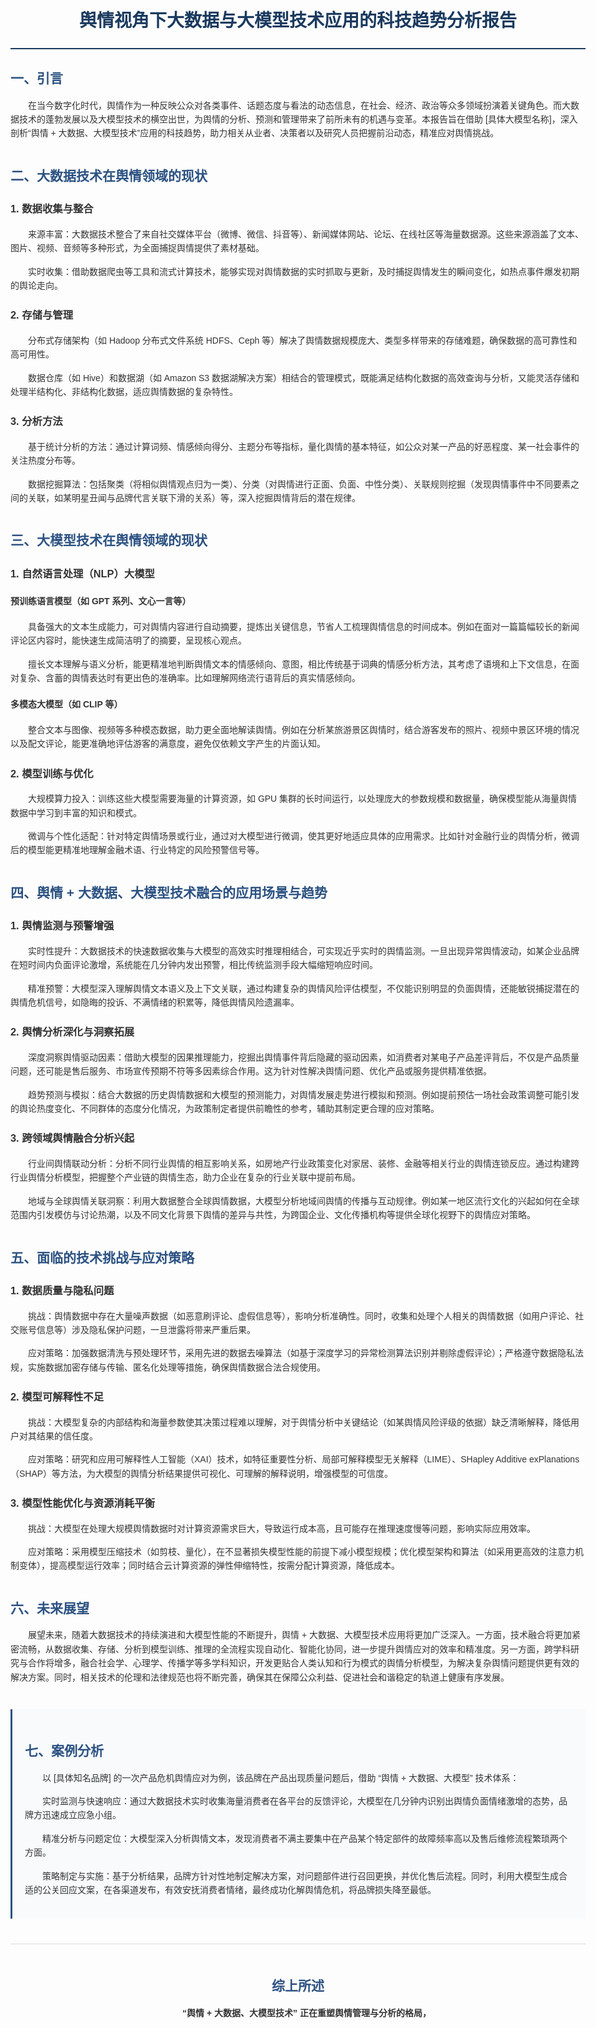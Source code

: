 <!DOCTYPE html>
<html lang="zh-CN">
<head>
    <meta charset="UTF-8">
    <meta name="viewport" content="width=device-width, initial-scale=1.0">
    <title>舆情视角下大数据与大模型技术应用的科技趋势分析报告</title>
    <style>
        body {
            font-family: "Microsoft YaHei", sans-serif;
            line-height: 1.6;
            color: #333;
            margin: 0;
            padding: 20px;
            max-width: 1200px;
            margin: 0 auto;
        }
        h1 {
            text-align: center;
            color: #1a3a5f;
            padding: 20px 0;
            border-bottom: 2px solid #1a3a5f;
            margin-bottom: 30px;
        }
        h2 {
            color: #2c5282;
            margin-top: 30px;
            margin-bottom: 15px;
        }
        p {
            margin-bottom: 15px;
            text-indent: 2em;
        }
        .section {
            margin-bottom: 40px;
        }
        .case {
            background-color: #f8fafc;
            padding: 20px;
            border-left: 3px solid #2c5282;
            margin: 20px 0;
        }
        .conclusion {
            text-align: center;
            font-weight: bold;
            margin-top: 40px;
            padding-top: 20px;
            border-top: 1px solid #ddd;
        }
    </style>
</head>
<body>
    <h1>舆情视角下大数据与大模型技术应用的科技趋势分析报告</h1>
    <div class="section">
        <h2>一、引言</h2>
        <p>在当今数字化时代，舆情作为一种反映公众对各类事件、话题态度与看法的动态信息，在社会、经济、政治等众多领域扮演着关键角色。而大数据技术的蓬勃发展以及大模型技术的横空出世，为舆情的分析、预测和管理带来了前所未有的机遇与变革。本报告旨在借助 [具体大模型名称]，深入剖析“舆情 + 大数据、大模型技术”应用的科技趋势，助力相关从业者、决策者以及研究人员把握前沿动态，精准应对舆情挑战。</p>
    </div>
    <div class="section">
        <h2>二、大数据技术在舆情领域的现状</h2>
        <h3>1. 数据收集与整合</h3>
        <p>来源丰富：大数据技术整合了来自社交媒体平台（微博、微信、抖音等）、新闻媒体网站、论坛、在线社区等海量数据源。这些来源涵盖了文本、图片、视频、音频等多种形式，为全面捕捉舆情提供了素材基础。</p>
        <p>实时收集：借助数据爬虫等工具和流式计算技术，能够实现对舆情数据的实时抓取与更新，及时捕捉舆情发生的瞬间变化，如热点事件爆发初期的舆论走向。</p>
        <h3>2. 存储与管理</h3>
        <p>分布式存储架构（如 Hadoop 分布式文件系统 HDFS、Ceph 等）解决了舆情数据规模庞大、类型多样带来的存储难题，确保数据的高可靠性和高可用性。</p>
        <p>数据仓库（如 Hive）和数据湖（如 Amazon S3 数据湖解决方案）相结合的管理模式，既能满足结构化数据的高效查询与分析，又能灵活存储和处理半结构化、非结构化数据，适应舆情数据的复杂特性。</p>
        <h3>3. 分析方法</h3>
        <p>基于统计分析的方法：通过计算词频、情感倾向得分、主题分布等指标，量化舆情的基本特征，如公众对某一产品的好恶程度、某一社会事件的关注热度分布等。</p>
        <p>数据挖掘算法：包括聚类（将相似舆情观点归为一类）、分类（对舆情进行正面、负面、中性分类）、关联规则挖掘（发现舆情事件中不同要素之间的关联，如某明星丑闻与品牌代言关联下滑的关系）等，深入挖掘舆情背后的潜在规律。</p>
    </div>
    <div class="section">
        <h2>三、大模型技术在舆情领域的现状</h2>
        <h3>1. 自然语言处理（NLP）大模型</h3>
        <h4>预训练语言模型（如 GPT 系列、文心一言等）</h4>
        <p>具备强大的文本生成能力，可对舆情内容进行自动摘要，提炼出关键信息，节省人工梳理舆情信息的时间成本。例如在面对一篇篇幅较长的新闻评论区内容时，能快速生成简洁明了的摘要，呈现核心观点。</p>
        <p>擅长文本理解与语义分析，能更精准地判断舆情文本的情感倾向、意图，相比传统基于词典的情感分析方法，其考虑了语境和上下文信息，在面对复杂、含蓄的舆情表达时有更出色的准确率。比如理解网络流行语背后的真实情感倾向。</p>
        <h4>多模态大模型（如 CLIP 等）</h4>
        <p>整合文本与图像、视频等多种模态数据，助力更全面地解读舆情。例如在分析某旅游景区舆情时，结合游客发布的照片、视频中景区环境的情况以及配文评论，能更准确地评估游客的满意度，避免仅依赖文字产生的片面认知。</p>
        <h3>2. 模型训练与优化</h3>
        <p>大规模算力投入：训练这些大模型需要海量的计算资源，如 GPU 集群的长时间运行，以处理庞大的参数规模和数据量，确保模型能从海量舆情数据中学习到丰富的知识和模式。</p>
        <p>微调与个性化适配：针对特定舆情场景或行业，通过对大模型进行微调，使其更好地适应具体的应用需求。比如针对金融行业的舆情分析，微调后的模型能更精准地理解金融术语、行业特定的风险预警信号等。</p>
    </div>
    <div class="section">
        <h2>四、舆情 + 大数据、大模型技术融合的应用场景与趋势</h2>
        <h3>1. 舆情监测与预警增强</h3>
        <p>实时性提升：大数据技术的快速数据收集与大模型的高效实时推理相结合，可实现近乎实时的舆情监测。一旦出现异常舆情波动，如某企业品牌在短时间内负面评论激增，系统能在几分钟内发出预警，相比传统监测手段大幅缩短响应时间。</p>
        <p>精准预警：大模型深入理解舆情文本语义及上下文关联，通过构建复杂的舆情风险评估模型，不仅能识别明显的负面舆情，还能敏锐捕捉潜在的舆情危机信号，如隐晦的投诉、不满情绪的积累等，降低舆情风险遗漏率。</p>
        <h3>2. 舆情分析深化与洞察拓展</h3>
        <p>深度洞察舆情驱动因素：借助大模型的因果推理能力，挖掘出舆情事件背后隐藏的驱动因素，如消费者对某电子产品差评背后，不仅是产品质量问题，还可能是售后服务、市场宣传预期不符等多因素综合作用。这为针对性解决舆情问题、优化产品或服务提供精准依据。</p>
        <p>趋势预测与模拟：结合大数据的历史舆情数据和大模型的预测能力，对舆情发展走势进行模拟和预测。例如提前预估一场社会政策调整可能引发的舆论热度变化、不同群体的态度分化情况，为政策制定者提供前瞻性的参考，辅助其制定更合理的应对策略。</p>
        <h3>3. 跨领域舆情融合分析兴起</h3>
        <p>行业间舆情联动分析：分析不同行业舆情的相互影响关系，如房地产行业政策变化对家居、装修、金融等相关行业的舆情连锁反应。通过构建跨行业舆情分析模型，把握整个产业链的舆情生态，助力企业在复杂的行业关联中提前布局。</p>
        <p>地域与全球舆情关联洞察：利用大数据整合全球舆情数据，大模型分析地域间舆情的传播与互动规律。例如某一地区流行文化的兴起如何在全球范围内引发模仿与讨论热潮，以及不同文化背景下舆情的差异与共性，为跨国企业、文化传播机构等提供全球化视野下的舆情应对策略。</p>
    </div>
    <div class="section">
        <h2>五、面临的技术挑战与应对策略</h2>
        <h3>1. 数据质量与隐私问题</h3>
        <p>挑战：舆情数据中存在大量噪声数据（如恶意刷评论、虚假信息等），影响分析准确性。同时，收集和处理个人相关的舆情数据（如用户评论、社交账号信息等）涉及隐私保护问题，一旦泄露将带来严重后果。</p>
        <p>应对策略：加强数据清洗与预处理环节，采用先进的数据去噪算法（如基于深度学习的异常检测算法识别并剔除虚假评论）；严格遵守数据隐私法规，实施数据加密存储与传输、匿名化处理等措施，确保舆情数据合法合规使用。</p>
        <h3>2. 模型可解释性不足</h3>
        <p>挑战：大模型复杂的内部结构和海量参数使其决策过程难以理解，对于舆情分析中关键结论（如某舆情风险评级的依据）缺乏清晰解释，降低用户对其结果的信任度。</p>
        <p>应对策略：研究和应用可解释性人工智能（XAI）技术，如特征重要性分析、局部可解释模型无关解释（LIME）、SHapley Additive exPlanations（SHAP）等方法，为大模型的舆情分析结果提供可视化、可理解的解释说明，增强模型的可信度。</p>
        <h3>3. 模型性能优化与资源消耗平衡</h3>
        <p>挑战：大模型在处理大规模舆情数据时对计算资源需求巨大，导致运行成本高，且可能存在推理速度慢等问题，影响实际应用效率。</p>
        <p>应对策略：采用模型压缩技术（如剪枝、量化），在不显著损失模型性能的前提下减小模型规模；优化模型架构和算法（如采用更高效的注意力机制变体），提高模型运行效率；同时结合云计算资源的弹性伸缩特性，按需分配计算资源，降低成本。</p>
    </div>
    <div class="section">
        <h2>六、未来展望</h2>
        <p>展望未来，随着大数据技术的持续演进和大模型性能的不断提升，舆情 + 大数据、大模型技术应用将更加广泛深入。一方面，技术融合将更加紧密流畅，从数据收集、存储、分析到模型训练、推理的全流程实现自动化、智能化协同，进一步提升舆情应对的效率和精准度。另一方面，跨学科研究与合作将增多，融合社会学、心理学、传播学等多学科知识，开发更贴合人类认知和行为模式的舆情分析模型，为解决复杂舆情问题提供更有效的解决方案。同时，相关技术的伦理和法律规范也将不断完善，确保其在保障公众利益、促进社会和谐稳定的轨道上健康有序发展。</p>
    </div>
    <div class="section case">
        <h2>七、案例分析</h2>
        <p>以 [具体知名品牌] 的一次产品危机舆情应对为例，该品牌在产品出现质量问题后，借助 “舆情 + 大数据、大模型” 技术体系：</p>
        <p>实时监测与快速响应：通过大数据技术实时收集海量消费者在各平台的反馈评论，大模型在几分钟内识别出舆情负面情绪激增的态势，品牌方迅速成立应急小组。</p>
        <p>精准分析与问题定位：大模型深入分析舆情文本，发现消费者不满主要集中在产品某个特定部件的故障频率高以及售后维修流程繁琐两个方面。</p>
        <p>策略制定与实施：基于分析结果，品牌方针对性地制定解决方案，对问题部件进行召回更换，并优化售后流程。同时，利用大模型生成合适的公关回应文案，在各渠道发布，有效安抚消费者情绪，最终成功化解舆情危机，将品牌损失降至最低。</p>
    </div>
    <div class="conclusion">
        <h2>综上所述</h2>
        <p>“舆情 + 大数据、大模型技术” 正在重塑舆情管理与分析的格局，</p>
    </div>
</body>
</html>
